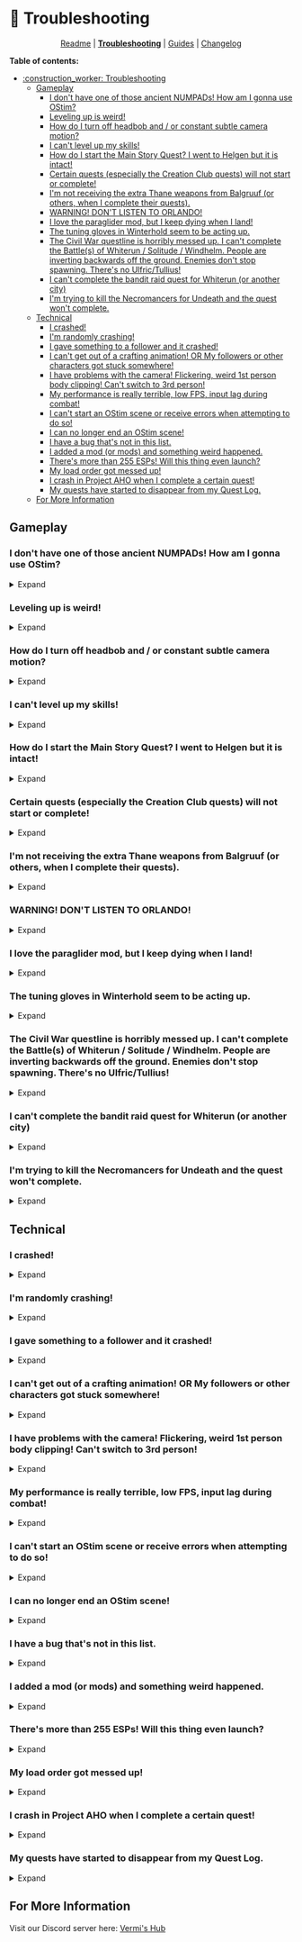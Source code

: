 # :construction_worker: Troubleshooting

<p align="center">
  <a href="/README.md">Readme</a></b> |
  <b><a href="/TROUBLESHOOTING.md">Troubleshooting</a></b> |
  <a href="/guides/">Guides</a> |
  <a href="/CHANGELOG.md">Changelog</a>
</p>

**Table of contents:**
- [:construction\_worker: Troubleshooting](#construction_worker-troubleshooting)
  - [Gameplay](#gameplay)
    - [I don't have one of those ancient NUMPADs! How am I gonna use OStim?](#i-dont-have-one-of-those-ancient-numpads-how-am-i-gonna-use-ostim)
    - [Leveling up is weird!](#leveling-up-is-weird)
    - [How do I turn off headbob and / or constant subtle camera motion?](#how-do-i-turn-off-headbob-and--or-constant-subtle-camera-motion)
    - [I can't level up my skills!](#i-cant-level-up-my-skills)
    - [How do I start the Main Story Quest? I went to Helgen but it is intact!](#how-do-i-start-the-main-story-quest-i-went-to-helgen-but-it-is-intact)
    - [Certain quests (especially the Creation Club quests) will not start or complete!](#certain-quests-especially-the-creation-club-quests-will-not-start-or-complete)
    - [I'm not receiving the extra Thane weapons from Balgruuf (or others, when I complete their quests).](#im-not-receiving-the-extra-thane-weapons-from-balgruuf-or-others-when-i-complete-their-quests)
    - [WARNING! DON'T LISTEN TO ORLANDO!](#warning-dont-listen-to-orlando)
    - [I love the paraglider mod, but I keep dying when I land!](#i-love-the-paraglider-mod-but-i-keep-dying-when-i-land)
    - [The tuning gloves in Winterhold seem to be acting up.](#the-tuning-gloves-in-winterhold-seem-to-be-acting-up)
    - [The Civil War questline is horribly messed up. I can't complete the Battle(s) of Whiterun / Solitude / Windhelm. People are inverting backwards off the ground. Enemies don't stop spawning. There's no Ulfric/Tullius!](#the-civil-war-questline-is-horribly-messed-up-i-cant-complete-the-battles-of-whiterun--solitude--windhelm-people-are-inverting-backwards-off-the-ground-enemies-dont-stop-spawning-theres-no-ulfrictullius)
    - [I can't complete the bandit raid quest for Whiterun (or another city)](#i-cant-complete-the-bandit-raid-quest-for-whiterun-or-another-city)
    - [I'm trying to kill the Necromancers for Undeath and the quest won't complete.](#im-trying-to-kill-the-necromancers-for-undeath-and-the-quest-wont-complete)
  - [Technical](#technical)
    - [I crashed!](#i-crashed)
    - [I'm randomly crashing!](#im-randomly-crashing)
    - [I gave something to a follower and it crashed!](#i-gave-something-to-a-follower-and-it-crashed)
    - [I can't get out of a crafting animation! OR My followers or other characters got stuck somewhere!](#i-cant-get-out-of-a-crafting-animation-or-my-followers-or-other-characters-got-stuck-somewhere)
    - [I have problems with the camera! Flickering, weird 1st person body clipping! Can't switch to 3rd person!](#i-have-problems-with-the-camera-flickering-weird-1st-person-body-clipping-cant-switch-to-3rd-person)
    - [My performance is really terrible, low FPS, input lag during combat!](#my-performance-is-really-terrible-low-fps-input-lag-during-combat)
    - [I can't start an OStim scene or receive errors when attempting to do so!](#i-cant-start-an-ostim-scene-or-receive-errors-when-attempting-to-do-so)
    - [I can no longer end an OStim scene!](#i-can-no-longer-end-an-ostim-scene)
    - [I have a bug that's not in this list.](#i-have-a-bug-thats-not-in-this-list)
    - [I added a mod (or mods) and something weird happened.](#i-added-a-mod-or-mods-and-something-weird-happened)
    - [There's more than 255 ESPs! Will this thing even launch?](#theres-more-than-255-esps-will-this-thing-even-launch)
    - [My load order got messed up!](#my-load-order-got-messed-up)
    - [I crash in Project AHO when I complete a certain quest!](#i-crash-in-project-aho-when-i-complete-a-certain-quest)
    - [My quests have started to disappear from my Quest Log.](#my-quests-have-started-to-disappear-from-my-quest-log)
  - [For More Information](#for-more-information)

## Gameplay

### I don't have one of those ancient NUMPADs! How am I gonna use OStim?
<details>
  <summary>Expand</summary>

The _OStim_ controls can be remapped in the `MCM` for that mod. It may be difficult to find enough free keys without a NUMPAD thoug.
</details>

### Leveling up is weird!
<details>
  <summary>Expand</summary>

The prompt to level up your skills will appear after you level up. 

**Not working?** The `Uncapper` preset prevents skills from leveling beyond your level +18, to a maximum of twice your level. If your skill won't go up any further, try gaining a level!

**Skill not leveling up upon reading a skill book?** Make sure you're not at the cap, then check for any debuffs to skill gain on your magic effects tab. Take care of those, then try again.
</details>

### How do I turn off headbob and / or constant subtle camera motion?
<details>
  <summary>Expand</summary>

You didn't run the MCM recording, because it disables the headbob effect. The list is horribly broken without that recording, so start over and please, properly read the [Readme](/README.md) document.
</details>

### I can't level up my skills!
<details>
  <summary>Expand</summary>

This is due to a _Static Skill Leveling_ conflict. If you have _any_ effect on your character that either reduces or increases Skill XP by any amount, the point distribution will seem to work, but nothing will actually increase in the Statistics menu. This will also prevent Skill Books from increasing Skills. Most commonly this is due to XP penalties from survival-related debuffs, so before leveling up, make certain you take care of all your physical needs. You might also want to verify that you apply your Skill Points only when all similar effects are inactive. If you have made certain of this and still can't get Skill Points, ensure that you are not at the Skill Cap for your race. The cap can be identified in the Statistics menu as a red or gold bar above the name of the skill. If you wish to level these further, you will need to gain more Character Levels.
</details>

### How do I start the Main Story Quest? I went to Helgen but it is intact!
<details>
  <summary>Expand</summary>

This mod uses _Alternate Perspective_, in which you can observe and walk through Helgen's destruction as a neutral bystander. To witness Alduin's first attack in centuries, travel to Helgen and choose the "Rent A Room (Start Intro)" option. Then sleep in the bed that the innkeeper offers you for at least one hour. The intro will begin as soon as you step outside. Bear in mind it is important to complete this step relatively early as many later quest stages rely on it. See the question below.
</details>

### Certain quests (especially the Creation Club quests) will not start or complete!
<details>
  <summary>Expand</summary>

A lot of quest stages in later quests are directly reliant on **ALL** the quest triggers -- including event, interaction, and location-based triggers -- being activated during the intro sequence in which Alduin destroys Helgen. If you are finding that Uthgerd will not brawl with you, Ysolda will not ask you for the mammoth tusk, you can't talk to the Creation Club pets, or _Saints and Seducers_ NPCs are not responding, go back and do Helgen. I am also extremely skeptical of all starts which skip this part of the game, including the "Dragonborn" start from the dragon statue in the opening room as well as the "Skip Intro" start in the Helgen Inn's basement.
</details>

### I'm not receiving the extra Thane weapons from Balgruuf (or others, when I complete their quests).
<details>
  <summary>Expand</summary>

These quests are all on a rather buggy time delay. I don't know why, but this has been confirmed with multiple user reports, and it happens in clean game with LOTD and just its patches. If you want to receive all the Thane weapons legitimately, do not delay in completing their quests. For Balgruuf, do Helgen almost from the beginning of the game and complete everything up through Mimilnur (the first dragon attack) as soon as you can. Otherwise you won't get them. For the other Thane quests, don't mess around after you start them. Complete them and get the weapons - otherwise you will have to console them in.
</details>

### WARNING! DON'T LISTEN TO ORLANDO!
<details>
  <summary>Expand</summary>

Upon entering a certain inn, you will be given the option to stab a certain Vigilant of Stendarr with a Needle. **DO NOT DO THIS.** This is basically a means by which veterans to the `VIGILANT` mod can skip 3/4 of the mod to get to the fun stuff at the end. You will be _extremely_ underpowered and _utterly_ clueless as to what is going on if you do this. **SO DON'T DO IT!!** No, there is no way back. You will have to load from before you did what the obviously evil dude told you to do.
</details>

### I love the paraglider mod, but I keep dying when I land!
<details>
  <summary>Expand</summary>

Known bug I'm afraid, I guess it doesn't always perfectly detect the landing event. To prevent this, just make sure you always close and reopen the paraglider right before you land. And, of course, always save before you jump!
</details>

### The tuning gloves in Winterhold seem to be acting up.
<details>
  <summary>Expand</summary>

Try removing them and equipping them in between attempts. I dunno either, man.
</details>

### The Civil War questline is horribly messed up. I can't complete the Battle(s) of Whiterun / Solitude / Windhelm. People are inverting backwards off the ground. Enemies don't stop spawning. There's no Ulfric/Tullius!
<details>
  <summary>Expand</summary>

The _Civil War_ questline is incredibly broken even in vanilla Skyrim partially due to the large actor count and infinitely spawning enemies. Pile on CGO scripting all attack patterns and animations and Ultimate Dodge scripting all movement and you have a recipe for disaster. Even if you do manage to complete it, countless other quests will be broken due to destroyed buildings / dead NPCs / flagged variables. **It's recommended that you complete this questchain near the very end of your playthrough**, if at all. If you choose to do so, I recommend keeping the following things in mind:

1. Infinite enemy spawns are based around the destructible barricades. Hit them three times with a weapon or Destruction spell to destroy them and stop spawns in that area.
2. The above does not always work. If you find enemies never stop spawning, _sprint_ to the capitol building of the city you are attempting to reclaim (Dragonsreach, Castle Dour, etc) and make your way inside.
3. The conclusion of the Battle for Whiterun / Solitude / Windhelm is triggered by entering this capitol building.
4. You do not need to escort Ulfric, Galmar, Tullius, Likke or anyone else all the way to the capitol building. Sometimes they won't even spawn when you enter the city! Merely entering it yourself is enough. Just as followers appear beside you, so will the faction leaders.
5. Enjoy the rest of your horribly broken playthrough :finnadie:
</details>

### I can't complete the bandit raid quest for Whiterun (or another city)
<details>
  <summary>Expand</summary>

The Quest Objective to keep the Guard Captain alive is **optional** and he is extremely weak. Most likely he will die. You can still complete the quest if he does, you will just not receive any reward from the city (which is a worthless reward not worth the work IMO).
</details>

### I'm trying to kill the Necromancers for Undeath and the quest won't complete.
<details>
  <summary>Expand</summary>

Yeah, this is just a buggy part of this mod, at least when included in a large modlist like this. After clearing the ritual site, try opening console and typing `killall`. That should clear the quest. If that doesn't work, highlight the dead Necromancers and type `resurrect` followed by `killall`. If this STILL doesn't work, you will probably have to repeat this portion until it does.
</details>

## Technical

### I crashed!
<details>
  <summary>Expand</summary>

Slow down there pardner. Skyrim crashes **all the time**, less so in vanilla but more so with over 1000 mods. First make sure it crashes the next time you do the exact same thing. If it does, drop by the support channels on Discord and give as much detail as possible + attach a crashlog, we'd take a look!
</details>

### I'm randomly crashing!
<details>
  <summary>Expand</summary>

You probably don't have enough paged RAM. Skyrim is very badly optimized. Try increasing your pagefile size. Refer to the primary README document for details.
Alternatively, you don't have enough VRAM, if your GPU is less than 8 GB - you'd have to run [VRAMr](https://www.nexusmods.com/skyrimspecialedition/mods/90557).
</details>

### I gave something to a follower and it crashed!
<details>
  <summary>Expand</summary>

Was it less than a full stack of arrows but more than half of that stack of arrows? Yeah, this is a bug and can't be fixed. Don't do that!

If it was something else, first launch the game and try it again. If it happens again report it and tell me which item it was! Preferably with the ID (or screenshot of opened console where you clicked the offending item, it's IDs should be in bottom right)
</details>

### I can't get out of a crafting animation! OR My followers or other characters got stuck somewhere!
<details>
  <summary>Expand</summary>

Bugs such as this are common to many lists, and `moveto player` is the go-to solution. If you get stuck in a crafting or other SFW animation, open the console with the **tilde** key (to the left of the number 1 along the top of your keyboard) and type `player.moveto player`. That will get you out of it. I find that getting stuck in animations is common if you are attempting to craft or do some repetitive animation in first person. The list should switch you to third automatically **but you could try doing so yourself** before mining ores, brewing potions, etc.

If an NPC gets stuck on some landscape or architecture, you can use a similar command. For followers imported into NFF, you can strike the `F6` key to teleport them all to you at once _(especially useful if you are sprinting in the Overworld)_ Keep in mind that "SUPER" followers such as **Inigo** and **Lucien** **CANNOT** be imported into NFF. If other NPCs get stuck, open console just as above, and click on them until they are highlighted in white _(you may need to scroll your mouse wheel until this occurs)_. Then type `moveto player` and they will appear close to you and should be able to continue.
</details>

### I have problems with the camera! Flickering, weird 1st person body clipping! Can't switch to 3rd person!
<details>
  <summary>Expand</summary>

These are all caused by the extremely janky customization that makes first person POV sex under OStim a possibility. You are probably better off disabling both `Improved Camera` and the `Improved Camera INI` in the left pane of MO2. They do not have traditional ESPs, so your save will be fine. For a compromise, you can switch _to_ third person with the `F` key, and _back_ to first person with the scroll wheel.
</details>

### My performance is really terrible, low FPS, input lag during combat!
<details>
  <summary>Expand</summary>

Refer to the primary readme and ensure you meet all the system specification requirements!
You can try [VRAMr](https://www.nexusmods.com/skyrimspecialedition/mods/90557), some DLSS mods or switch to Community Shaders.
</details>

### I can't start an OStim scene or receive errors when attempting to do so!
<details>
  <summary>Expand</summary>

The first thing you can try is navigating to the _OStim_ MCM and selecting the `Update All` option near the bottom left. Close all menus and wait about 60 seconds, then attempt your adult interaction again.

If this doesn't work, perhaps one of the _OStim_ plugins did not install properly via _Wabbajack._ Try right-clicking on the _OStim NG_ mod in _Mod Organizer 2_ and selecting `Reinstall`. There shouldn't be any options to choose, so just click through. Launch the game and attempt your adult interaction again.

If this *STILL* doesn't work, refer to the [readme](/README.md) and keep reinstalling the list until the error messages go away.
</details>

### I can no longer end an OStim scene!
<details>
  <summary>Expand</summary>

Ensure that you **do not have** `Freecam At Start` enabled in _OStim_ MCM. Sometimes this stops functioning properly on long playthroughs.
</details>

### I have a bug that's not in this list.
<details>
  <summary>Expand</summary>

I'm afraid you're going to have to brave the Realm of the Discord Mods. I know. It's a bit like visiting the Swamp of Sadness in _Neverending Story_ which has also just been invaded by an infestation of Rodents of Unusual Size.
</details>

### I added a mod (or mods) and something weird happened.
<details>
  <summary>Expand</summary>

Feed free to stop by our server and **talk about it in the modded support channel**. We're usually willing to help unless you did something crazy like add seven huge quest mods, all available patches for those mods, and all available LOTD patches for those mods and their patches. Then you're on your own! You can always browse _[Lively's Learn To Mod Series](https://github.com/LivelyDismay/Learn-To-Mod)_ to get info on how to change any modlist you want, good luck.

</details>

### There's more than 255 ESPs! Will this thing even launch?
<details>
  <summary>Expand</summary>

Yes. ESPs flagged as ESL don't count. Double click the little number to see how many real ESPs there are.
</details>

### My load order got messed up!
<details>
  <summary>Expand</summary>

I have included backups. Click the swirly arrows. There's one for the load order (right pane) and one for the install order (left pane). Be sure to get the most recent one!
</details>

### I crash in Project AHO when I complete a certain quest!
<details>
  <summary>Expand</summary>

Try this. Load before you start the quest's conclusion. Complete a step. Save. Reload. Complete the next step. Continue until you finish the quest without crashing. I have confirmation that this does work.
</details>

### My quests have started to disappear from my Quest Log.
<details>
  <summary>Expand</summary>

Skyrim uses a very tiny variable to keep track of these. The maximum number of quests you can have, both active **AND COMPLETED,** cannot exceed 255. When this happens, the older quests will start to vanish. _There is no way around this limitation, it is hard-coded into the game._ If you somehow find yourself playing the hundreds of hours required to do this many quests, read and follow the directions in this mod when you first notice the problem: https://www.nexusmods.com/skyrimspecialedition/mods/56130  You can also find a Synthesis / Mutagen version of this Quest Recovery tool if you are more advanced. There is also a Quest Recover MCM you can run to get the missing quests back.
</details>

## For More Information

Visit our Discord server here:
[Vermi's Hub](https://discord.gg/hRCYPMpX7J)

